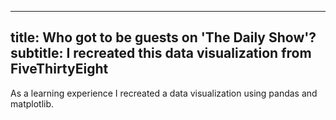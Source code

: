 ----
title: Who got to be guests on 'The Daily Show'?
subtitle: I recreated this data visualization from FiveThirtyEight
----

As a learning experience I recreated a data visualization using pandas and matplotlib.
